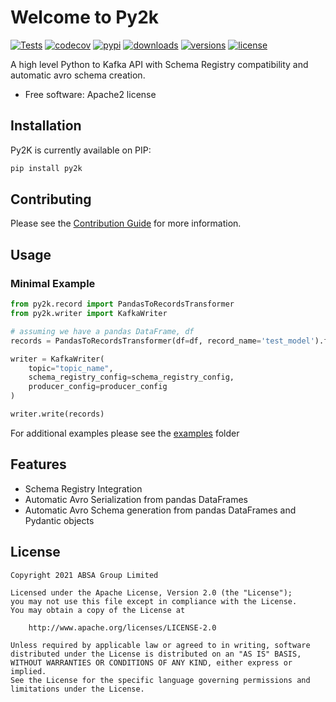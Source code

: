 # Welcome to Py2k

[![Tests](https://github.com/AbsaOSS/py2k/actions/workflows/ci.yml/badge.svg)](https://github.com/AbsaOSS/py2k/actions/workflows/ci.yml)
[![codecov](https://codecov.io/gh/AbsaOSS/py2k/branch/main/graph/badge.svg?token=ICP840115H)](https://codecov.io/gh/AbsaOSS/py2k)
[![pypi](https://img.shields.io/pypi/v/py2k.svg)](https://pypi.python.org/pypi/py2k)
[![downloads](https://img.shields.io/pypi/dm/py2k.svg)](https://pypistats.org/packages/py2k)
[![versions](https://img.shields.io/pypi/pyversions/py2k.svg)](https://github.com/AbsaOSS/py2k)
[![license](https://img.shields.io/github/license/AbsaOSS/py2k.svg)](https://github.com/AbsaOSS/py2k/blob/main/LICENSE)

A high level Python to Kafka API with Schema Registry compatibility and automatic avro schema creation.

- Free software: Apache2 license

## Installation

Py2K is currently available on PIP:

```bash
pip install py2k
```

## Contributing

Please see the [Contribution Guide](.github/CONTRIBUTING.md) for more information.

## Usage

### Minimal Example

```python
from py2k.record import PandasToRecordsTransformer
from py2k.writer import KafkaWriter

# assuming we have a pandas DataFrame, df
records = PandasToRecordsTransformer(df=df, record_name='test_model').from_pandas()

writer = KafkaWriter(
    topic="topic_name",
    schema_registry_config=schema_registry_config,
    producer_config=producer_config
)

writer.write(records)
```

For additional examples please see the [examples](./examples) folder

## Features

- Schema Registry Integration
- Automatic Avro Serialization from pandas DataFrames
- Automatic Avro Schema generation from pandas DataFrames and Pydantic objects

## License

    Copyright 2021 ABSA Group Limited

    Licensed under the Apache License, Version 2.0 (the "License");
    you may not use this file except in compliance with the License.
    You may obtain a copy of the License at

        http://www.apache.org/licenses/LICENSE-2.0

    Unless required by applicable law or agreed to in writing, software
    distributed under the License is distributed on an "AS IS" BASIS,
    WITHOUT WARRANTIES OR CONDITIONS OF ANY KIND, either express or implied.
    See the License for the specific language governing permissions and
    limitations under the License.
